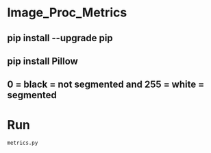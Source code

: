 # Image_Proc_Metrics

## pip install --upgrade pip
## pip install Pillow
## 0 = black = not segmented and 255 = white = segmented

# Run
```python 
metrics.py
```
